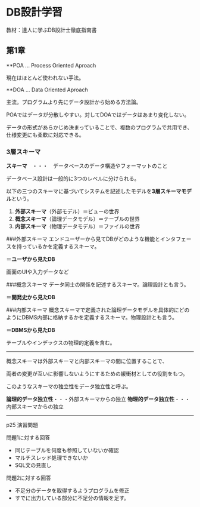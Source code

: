 # DB設計学習
教材：達人に学ぶDB設計士徹底指南書
## 第1章
**POA ... Process Oriented Aproach

現在はほとんど使われない手法。

**DOA ... Data Oriented Aproach

主流。プログラムより先にデータ設計から始める方法論。

POAではデータが分散しやすい。対してDOAではデータはあまり変化しない。

データの形式があらかじめ決まっていることで、複数のプログラムで共用でき、仕様変更にも柔軟に対応できる。

### 3層スキーマ
**スキーマ**　・・・　データベースのデータ構造やフォーマットのこと

データベース設計は一般的に3つのレベルに分けられる。

以下の三つのスキーマに基づいてシステムを記述したモデルを**3層スキーマモデル**という。

1. **外部スキーマ**（外部モデル）＝ビューの世界
2. **概念スキーマ**（論理データモデル）＝テーブルの世界
3. **内部スキーマ**（物理データモデル）＝ファイルの世界

###外部スキーマ
エンドユーザーから見てDBがどのような機能とインタフェースを持っているかを定義するスキーマ。

＝**ユーザから見たDB**

画面のUIや入力データなど

###概念スキーマ
データ同士の関係を記述するスキーマ。論理設計とも言う。

＝**開発史から見たDB**

###内部スキーマ
概念スキーマで定義された論理データモデルを具体的にどのようにDBMS内部に格納するかを定義するスキーマ。物理設計とも言う。

＝**DBMSから見たDB**

テーブルやインデックスの物理的定義を含む。

***

概念スキーマは外部スキーマと内部スキーマの間に位置することで、

両者の変更が互いに影響しないようにするための緩衝材としての役割をもつ。

このようなスキーマの独立性をデータ独立性と呼ぶ。

**論理的データ独立性**・・・外部スキーマからの独立
**物理的データ独立性**・・・内部スキーマからの独立

***
p25 演習問題

問題1に対する回答
- 同じテーブルを何度も参照していないか確認
- マルチスレッド処理できないか
- SQL文の見直し

問題2に対する回答
- 不足分のデータを取得するようプログラムを修正
- すでに出力している部分に不足分の情報を足す。
